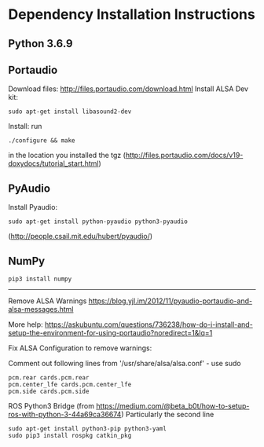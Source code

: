 # Dependency Installation Instructions

## Python 3.6.9

## Portaudio
Download files: http://files.portaudio.com/download.html
Install ALSA Dev kit:
```
sudo apt-get install libasound2-dev
```
Install: run
```
./configure && make
```
in the location you installed the tgz
(http://files.portaudio.com/docs/v19-doxydocs/tutorial_start.html)

## PyAudio
Install Pyaudio:  
```
sudo apt-get install python-pyaudio python3-pyaudio
  ```
(http://people.csail.mit.edu/hubert/pyaudio/)

## NumPy
```
pip3 install numpy
  ```

----------------------------------------------

Remove ALSA Warnings
https://blog.yjl.im/2012/11/pyaudio-portaudio-and-alsa-messages.html

More help: https://askubuntu.com/questions/736238/how-do-i-install-and-setup-the-environment-for-using-portaudio?noredirect=1&lq=1

Fix ALSA Configuration to remove warnings:

Comment out following lines from '/usr/share/alsa/alsa.conf' - use sudo
```
pcm.rear cards.pcm.rear
pcm.center_lfe cards.pcm.center_lfe
pcm.side cards.pcm.side
  ```

ROS Python3 Bridge (from https://medium.com/@beta_b0t/how-to-setup-ros-with-python-3-44a69ca36674)
Particularly the second line
```
sudo apt-get install python3-pip python3-yaml
sudo pip3 install rospkg catkin_pkg
  ```
